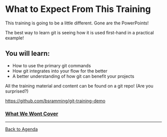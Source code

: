 
# What to Expect From This Training

This training is going to be a little different. Gone are the PowerPoints!

The best way to learn git is seeing how it is used first-hand in a practical example!

## You will learn:
- How to use the primary git commands
- How git integrates into your flow for the better
- A better understanding of how git can benefit your projects

All the training material and content can be found on a git repo! (Are you surprised?)

https://github.com/bsramming/git-training-demo

### [What We Wont Cover](./wontCover.md)

***
[Back to Agenda](./agenda.md)